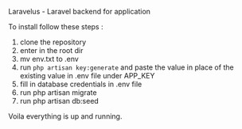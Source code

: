 Laravelus - Laravel backend for application

To install follow these steps :
1. clone the repository
2. enter in the root dir
3. mv env.txt to .env
4. run `php artisan key:generate` and paste the
value in place of the existing value in .env file under APP_KEY
5. fill in database credentials in .env file
6. run php artisan migrate
7. run php artisan db:seed

Voila everything is up and running.

